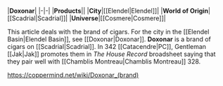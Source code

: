 |**Doxonar**|
|-|-|
|**Products**||
|**City**|[[Elendel\|Elendel]]|
|**World of Origin**|[[Scadrial\|Scadrial]]|
|**Universe**|[[Cosmere\|Cosmere]]|

This article deals with the brand of cigars. For the city in the [[Elendel Basin\|Elendel Basin]], see [[Doxonar\|Doxonar]].
**Doxonar** is a brand of cigars on [[Scadrial\|Scadrial]].
In 342 [[Catacendre\|PC]], Gentleman [[Jak\|Jak]] promotes them in *The House Record* broadsheet saying that they pair well with [[Chamblis Montreau\|Chamblis Montreau]] 328.



https://coppermind.net/wiki/Doxonar_(brand)